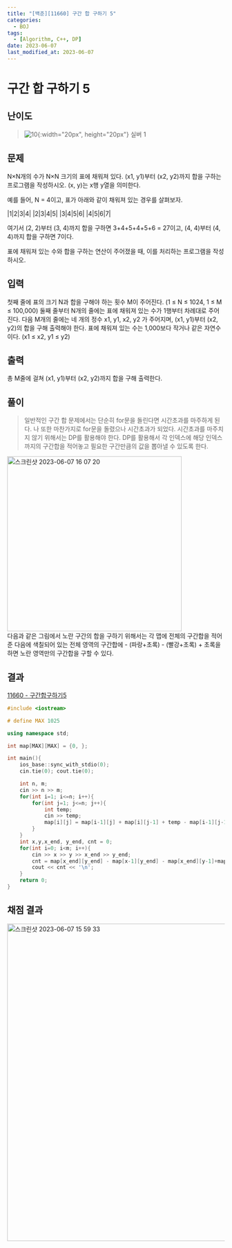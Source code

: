 ```yaml
---
title: "[백준][11660] 구간 합 구하기 5"
categories:
  - BOJ
tags:
  - [Algorithm, C++, DP]
date: 2023-06-07
last_modified_at: 2023-06-07
---
```

# 구간 합 구하기 5

## 난이도
> ![10](https://github.com/ihmmaru99/ihmmaru99.github.io/assets/109266664/1725e8ac-be34-44d1-a4db-174d0a2cd0dd){:width="20px", height="20px"} <span style="color:#585858"> 실버 1</span>

## 문제
N×N개의 수가 N×N 크기의 표에 채워져 있다. (x1, y1)부터 (x2, y2)까지 합을 구하는 프로그램을 작성하시오. (x, y)는 x행 y열을 의미한다.

예를 들어, N = 4이고, 표가 아래와 같이 채워져 있는 경우를 살펴보자.

|1|2|3|4|
|2|3|4|5|
|3|4|5|6|
|4|5|6|7|

여기서 (2, 2)부터 (3, 4)까지 합을 구하면 3+4+5+4+5+6 = 27이고, (4, 4)부터 (4, 4)까지 합을 구하면 7이다.

표에 채워져 있는 수와 합을 구하는 연산이 주어졌을 때, 이를 처리하는 프로그램을 작성하시오.

## 입력
첫째 줄에 표의 크기 N과 합을 구해야 하는 횟수 M이 주어진다. (1 ≤ N ≤ 1024, 1 ≤ M ≤ 100,000) 둘째 줄부터 N개의 줄에는 표에 채워져 있는 수가 1행부터 차례대로 주어진다. 다음 M개의 줄에는 네 개의 정수 x1, y1, x2, y2 가 주어지며, (x1, y1)부터 (x2, y2)의 합을 구해 출력해야 한다. 표에 채워져 있는 수는 1,000보다 작거나 같은 자연수이다. (x1 ≤ x2, y1 ≤ y2)

## 출력
총 M줄에 걸쳐 (x1, y1)부터 (x2, y2)까지 합을 구해 출력한다.

## 풀이
> 일반적인 구간 합 문제에서는 단순히 for문을 돌린다면 시간초과를 마주하게 된다. 나 또한 마찬가지로 for문을 돌렸으나 시간초과가 되었다. 시간초과를 마주치지 않기 위해서는 DP를 활용해야 한다. DP를 활용해서 각 인덱스에 해당 인덱스까지의 구간합을 적어놓고 필요한 구간만큼의 값을 뽑아낼 수 있도록 한다.

<img width="404" alt="스크린샷 2023-06-07 16 07 20" src="https://github.com/ihmmaru99/BOJ/assets/109266664/83a10efe-e841-43e3-a86f-50d70f94cc69"><br>
다음과 같은 그림에서 노란 구간의 합을 구하기 위해서는 각 맵에 전체의 구간합을 적어준 다음에 색칠되어 있는 전체 영역의 구간합에 - (파랑+초록) - (빨강+초록) + 초록을 하면 노란 영역만의 구간합을 구할 수 있다. 

## 결과
[11660 - 구간합구하기5](https://github.com/ihmmaru99/BOJ/blob/main/11660/11660.cpp)
```c++
#include <iostream>

# define MAX 1025

using namespace std;

int map[MAX][MAX] = {0, };

int main(){
    ios_base::sync_with_stdio(0);
    cin.tie(0); cout.tie(0);

    int n, m;
    cin >> n >> m;
    for(int i=1; i<=n; i++){
        for(int j=1; j<=n; j++){
            int temp;
            cin >> temp;
            map[i][j] = map[i-1][j] + map[i][j-1] + temp - map[i-1][j-1];
        }
    }
    int x,y,x_end, y_end, cnt = 0;
    for(int i=0; i<m; i++){
        cin >> x >> y >> x_end >> y_end;
        cnt = map[x_end][y_end] - map[x-1][y_end] - map[x_end][y-1]+map[x-1][y-1];
        cout << cnt << '\n';
    }
    return 0;
}
```

## 채점 결과
<img width="733" alt="스크린샷 2023-06-07 15 59 33" src="https://github.com/ihmmaru99/BOJ/assets/109266664/60f30917-88bc-436a-87a5-7810479c946a">
